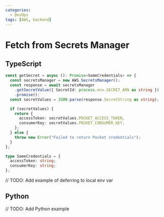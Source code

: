 ```yaml
---
categories:
  - DevOps
tags: [AWS, backend]
---
```


# Fetch from Secrets Manager

## TypeScript

```ts
const getSecret = async (): Promise<SomeCredentials> => {
  const secretsManager = new AWS.SecretsManager();
  const response = await secretsManager
    .getSecretValue({ SecretId: process.env.SECRET_ARN as string })
    .promise();
  const secretValues = JSON.parse(response.SecretString as string);

  if (secretValues) {
    return {
      accessToken: secretValues.POCKET_ACCESS_TOKEN,
      consumerKey: secretValues.POCKET_CONSUMER_KEY,
    };
  } else {
    throw new Error("Failed to return Pocket credentials");
  }
};

type SomeCredentials = {
  accessToken: string;
  consumerKey: string;
};
```

// TODO: Add example of deferring to local env var

## Python

// TODO: Add Python example
